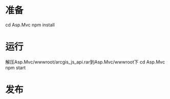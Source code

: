 # 准备
cd Asp.Mvc
npm install


# 运行
解压Asp.Mvc/wwwroot/arcgis_js_api.rar到Asp.Mvc/wwwroot下
cd Asp.Mvc
npm start


# 发布

